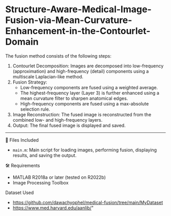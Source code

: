 # Structure-Aware-Medical-Image-Fusion-via-Mean-Curvature-Enhancement-in-the-Contourlet-Domain

The fusion method consists of the following steps:

1. Contourlet Decomposition: Images are decomposed into low-frequency (approximation) and high-frequency (detail) components using a multiscale Laplacian-like method.
2. Fusion Strategy:
   - Low-frequency components are fused using a weighted average.
   - The highest-frequency layer (Layer 3) is further enhanced using a mean curvature filter to sharpen anatomical edges.
   - High-frequency components are fused using a max-absolute selection rule.
3. Image Reconstruction: The fused image is reconstructed from the combined low- and high-frequency layers.
4. Output: The final fused image is displayed and saved.

---

 📁 Files Included

- `main.m`: Main script for loading images, performing fusion, displaying results, and saving the output.

 🛠️ Requirements

- MATLAB R2018a or later (tested on R2022b)
- Image Processing Toolbox

Dataset Used
- https://github.com/dawachyophel/medical-fusion/tree/main/MyDataset
- https://www.med.harvard.edu/aanlib/"



